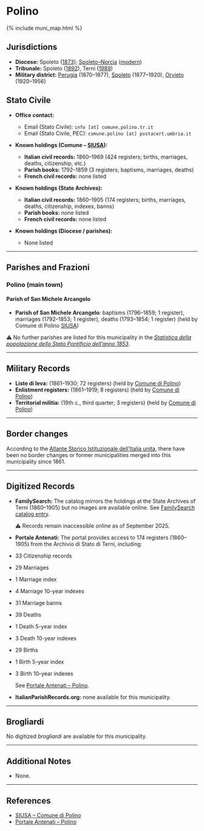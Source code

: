 # Polino

{% include muni_map.html %}

## Jurisdictions

* **Diocese:** Spoleto ([1873](https://www.google.it/books/edition/Il_libro_de_comuni_del_Regno_d_Italia_co/WF9mfeJJcDEC?gbpv=1)); [Spoleto–Norcia](../dio/spoleto.md) ([modern](https://www.chiesacattolica.it/annuario-cei/ricerca-parrocchie/))
* **Tribunale:** Spoleto ([1892](https://www.google.it/books/edition/Bollettino_ufficiale_del_Ministero_di_gr/kRXd4t5fK-0C?hl=en&gbpv=1&pg=PA457&printsec=frontcover)), Terni ([1989](https://www.google.it/books/edition/Gazzetta_ufficiale_della_Repubblica_ital/-Z6nogg-qMQC?hl=en&gbpv=1&pg=RA8-PA38&printsec=frontcover))
* **Military district:** [Perugia](../mil/perugia.md) (1870–1877), [Spoleto](../mil/spoleto.md) (1877–1920), [Orvieto](../mil/spoleto.md) (1920–1956)

## Stato Civile

* **Office contact:**

  * Email (Stato Civile): `info [at] comune.polino.tr.it`
  * Email (Stato Civile, PEC): `comune.polino [at] postacert.umbria.it`

* **Known holdings (Comune – [SIUSA](https://siusa-archivi.cultura.gov.it/cgi-bin/siusa/pagina.pl?TipoPag=comparc&Chiave=311525)):**

  * **Italian civil records:** 1860–1969 (424 registers; births, marriages, deaths, citizenship, etc.)
  * **Parish books:** 1792–1859 (3 registers; baptisms, marriages, deaths)
  * **French civil records:** none listed

* **Known holdings (State Archives):**

  * **Italian civil records:** 1860–1905 (174 registers; births, marriages, deaths, citizenship, indexes, banns)
  * **Parish books:** none listed
  * **French civil records:** none listed

* **Known holdings (Diocese / parishes):**

  * None listed

---

## Parishes and Frazioni

### Polino (main town)

#### Parish of San Michele Arcangelo

* **Parish of San Michele Arcangelo**: baptisms (1796–1859; 1 register), marriages (1792–1853; 1 register), deaths (1793–1854; 1 register) (held by Comune di Polino [SIUSA](https://siusa-archivi.cultura.gov.it/cgi-bin/siusa/pagina.pl?TipoPag=comparc&Chiave=311525))

⚠️ No further parishes are listed for this municipality in the *[Statistica della popolazione dello Stato Pontificio dell’anno 1853](https://www.google.it/books/edition/Statistics_della_popolazione_dello_Stato/v6dCAQAAMAAJ)*.

---

## Military Records

* **Liste di leva:** (1861–1930; 72 registers) (held by [Comune di Polino](https://siusa-archivi.cultura.gov.it/cgi-bin/siusa/pagina.pl?TipoPag=comparc&Chiave=311522&RicVM=ricercasemplice&RicProgetto=reg%2dumb&RicPag=2&RicFrmRicSemplice=Liste%20di%20leva&RicSez=complessi))
* **Enlistment registers:** (1861–1919; 8 registers) (held by [Comune di Polino](https://siusa-archivi.cultura.gov.it/cgi-bin/siusa/pagina.pl?TipoPag=comparc&Chiave=311522&RicVM=ricercasemplice&RicProgetto=reg%2dumb&RicPag=2&RicFrmRicSemplice=Liste%20di%20leva&RicSez=complessi))
* **Territorial militia:** (19th c., third quarter; 3 registers) (held by [Comune di Polino](https://siusa-archivi.cultura.gov.it/cgi-bin/siusa/pagina.pl?TipoPag=comparc&Chiave=311522&RicVM=ricercasemplice&RicProgetto=reg%2dumb&RicPag=2&RicFrmRicSemplice=Liste%20di%20leva&RicSez=complessi))

---

## Border changes

According to the [Atlante Storico Istituzionale dell’Italia unita](http://dati.san.beniculturali.it/asi/local/), there have been no border changes or former municipalities merged into this municipality since 1861.

---

## Digitized Records

* **FamilySearch:**
  The catalog mirrors the holdings at the State Archives of Terni (1860–1905) but no images are available online.
  See [FamilySearch catalog entry](https://www.familysearch.org/en/search/catalog/780562).

  ⚠️ Records remain inaccessible online as of September 2025.

* **Portale Antenati:** The portal provides access to 174 registers (1860–1905) from the Archivio di Stato di Terni, including:

* 33 Citizenship records
* 29 Marriages
* 1 Marriage index
* 4 Marriage 10-year indexes
* 31 Marriage banns
* 39 Deaths
* 1 Death 5-year index
* 3 Death 10-year indexes
* 29 Births
* 1 Birth 5-year index
* 3 Birth 10-year indexes

  See [Portale Antenati – Polino](https://antenati.cultura.gov.it/search-registry/?localita=polino).

* **ItalianParishRecords.org:** none available for this municipality.

---

## Brogliardi

No digitized *brogliardi* are available for this municipality.

---

## Additional Notes

* None.

---

## References

* [SIUSA – Comune di Polino](https://siusa-archivi.cultura.gov.it/cgi-bin/siusa/pagina.pl?TipoPag=comparc&Chiave=311525)
* [Portale Antenati – Polino](https://antenati.cultura.gov.it/search-registry/?localita=polino)
